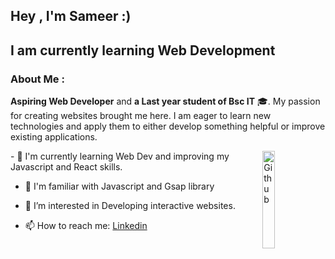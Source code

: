 
## Hey , I'm Sameer :)
<h2>I am currently learning Web Development</h2>
<h3>About Me : </h3>
 
 **Aspiring Web Developer** and **a Last year student of Bsc IT** 🎓. My passion for creating websites brought me here. I am eager to learn new technologies and apply them to either develop something helpful or improve existing applications.
 
 <img width="20%" align="right" alt="Github"  src="https://github.com/TheDudeThatCode/TheDudeThatCode/blob/master/Assets/Developer.gif">
-  🔭 I'm currently learning Web Dev and improving my Javascript and React skills.

-  🌱 I'm familiar with Javascript and Gsap library 

-  👀 I’m interested in Developing interactive websites.
  
-  📫 How to reach me: [Linkedin](https://www.linkedin.com/in/sameer07x19/) 

